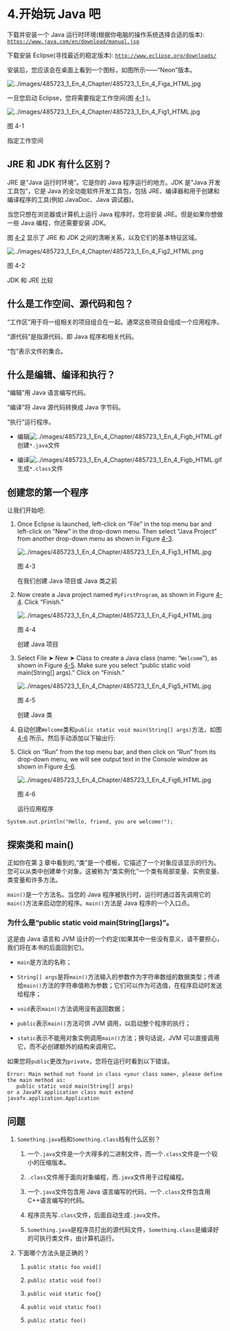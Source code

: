 # 4.开始玩 Java 吧

下载并安装一个 Java 运行时环境(根据你电脑的操作系统选择合适的版本): [`https://www.java.com/en/download/manual.jsp`](https://www.java.com/en/download/manual.jsp)

下载安装 Eclipse(寻找最近的稳定版本): [`http://www.eclipse.org/downloads/`](http://www.eclipse.org/downloads/)

安装后，您应该会在桌面上看到一个图标，如图所示——“Neon”版本。

![../images/485723_1_En_4_Chapter/485723_1_En_4_Figa_HTML.jpg](../images/485723_1_En_4_Chapter/485723_1_En_4_Figa_HTML.jpg)

一旦您启动 Eclipse，您将需要指定工作空间(图 [4-1](#Fig1) )。

![../images/485723_1_En_4_Chapter/485723_1_En_4_Fig1_HTML.jpg](../images/485723_1_En_4_Chapter/485723_1_En_4_Fig1_HTML.jpg)

图 4-1

指定工作空间

## JRE 和 JDK 有什么区别？

JRE 是“Java 运行时环境”。它是你的 Java 程序运行的地方。JDK 是“Java 开发工具包”，它是 Java 的全功能软件开发工具包，包括 JRE、编译器和用于创建和编译程序的工具(例如 JavaDoc、Java 调试器)。

当您只想在浏览器或计算机上运行 Java 程序时，您将安装 JRE。但是如果你想做一些 Java 编程，你还需要安装 JDK。

图 [4-2](#Fig2) 显示了 JRE 和 JDK 之间的清晰关系，以及它们的基本特征区域。

![../images/485723_1_En_4_Chapter/485723_1_En_4_Fig2_HTML.png](../images/485723_1_En_4_Chapter/485723_1_En_4_Fig2_HTML.png)

图 4-2

JDK 和 JRE 比较

## 什么是工作空间、源代码和包？

“工作区”用于将一组相关的项目组合在一起。通常这些项目会组成一个应用程序。

“源代码”是指源代码，即 Java 程序和相关代码。

“包”表示文件的集合。

## 什么是编辑、编译和执行？

“编辑”用 Java 语言编写代码。

“编译”将 Java 源代码转换成 Java 字节码。

“执行”运行程序。

*   编辑![../images/485723_1_En_4_Chapter/485723_1_En_4_Figb_HTML.gif](../images/485723_1_En_4_Chapter/485723_1_En_4_Figb_HTML.gif)创建`*.java`文件

*   编译![../images/485723_1_En_4_Chapter/485723_1_En_4_Figb_HTML.gif](../images/485723_1_En_4_Chapter/485723_1_En_4_Figb_HTML.gif)生成`*.class`文件

## 创建您的第一个程序

让我们开始吧:

1.  Once Eclipse is launched, left-click on “File” in the top menu bar and left-click on “New” in the drop-down menu. Then select “Java Project” from another drop-down menu as shown in Figure [4-3](#Fig3).

    ![../images/485723_1_En_4_Chapter/485723_1_En_4_Fig3_HTML.jpg](../images/485723_1_En_4_Chapter/485723_1_En_4_Fig3_HTML.jpg)

    图 4-3

    在我们创建 Java 项目或 Java 类之前

2.  Now create a Java project named `MyFirstProgram`, as shown in Figure [4-4](#Fig4). Click “Finish.”

    ![../images/485723_1_En_4_Chapter/485723_1_En_4_Fig4_HTML.jpg](../images/485723_1_En_4_Chapter/485723_1_En_4_Fig4_HTML.jpg)

    图 4-4

    创建 Java 项目

3.  Select File ➤ New ➤ Class to create a Java class (name: “`Welcome`”), as shown in Figure [4-5](#Fig5). Make sure you select “public static void main(String[] args).” Click on “Finish.”

    ![../images/485723_1_En_4_Chapter/485723_1_En_4_Fig5_HTML.jpg](../images/485723_1_En_4_Chapter/485723_1_En_4_Fig5_HTML.jpg)

    图 4-5

    创建 Java 类

4.  自动创建`Welcome`类和`public static void main(String[] args)`方法，如图 [4-6](#Fig6) 所示。然后手动添加以下输出行:

1.  Click on “Run” from the top menu bar, and then click on “Run” from its drop-down menu, we will see output text in the Console window as shown in Figure [4-6](#Fig6).

    ![../images/485723_1_En_4_Chapter/485723_1_En_4_Fig6_HTML.jpg](../images/485723_1_En_4_Chapter/485723_1_En_4_Fig6_HTML.jpg)

    图 4-6

    运行应用程序

```
System.out.println("Hello, friend, you are welcome!");

```

## 探索类和 main()

正如你在第 [3](03.html) 章中看到的,“类”是一个模板，它描述了一个对象应该显示的行为。您可以从类中创建单个对象。这被称为“类实例化”一个类有局部变量、实例变量、类变量和许多方法。

`main()`是一个方法名。当您的 Java 程序被执行时，运行时通过首先调用它的`main()`方法来启动您的程序。`main()`方法是 Java 程序的一个入口点。

### 为什么是“public static void main(String[]args)”。

这是由 Java 语言和 JVM 设计的一个约定(如果其中一些没有意义，请不要担心，我们将在本书的后面回到它)。

*   `main`是方法的名称；

*   `String[] args`是将`main()`方法输入的参数作为字符串数组的数据类型；传递给`main()`方法的字符串值称为参数；它们可以作为可选值，在程序启动时发送给程序；

*   `void`表示`main()`方法调用没有返回数据；

*   `public`表示`main()`方法可供 JVM 调用，以启动整个程序的执行；

*   `static`表示不能用对象实例调用`main()`方法；换句话说，JVM 可以直接调用它，而不必创建额外的结构来调用它。

如果您将`public`更改为`private`，您将在运行时看到以下错误。

```
Error: Main method not found in class <your class name>, please define the main method as:
   public static void main(String[] args)
or a JavaFX application class must extend javafx.application.Application

```

## 问题

1.  `Something.java`档和`Something.class`档有什么区别？
    1.  一个`.java`文件是一个大得多的二进制文件，而一个`.class`文件是一个较小的压缩版本。

    2.  `.class`文件用于面向对象编程，而`.java`文件用于过程编程。

    3.  一个`.java`文件包含用 Java 语言编写的代码，一个`.class`文件包含用 C++语言编写的代码。

    4.  程序员先写`.class`文件，后面自动生成`.java`文件。

    5.  `Something.java`是程序员打出的源代码文件，`Something.class`是编译好的可执行类文件，由计算机运行。

2.  下面哪个方法头是正确的？
    1.  `public static foo void[]`

    2.  `public static void foo()`

    3.  `public void static foo{}`

    4.  `public void static foo()`

    5.  `public static foo()`